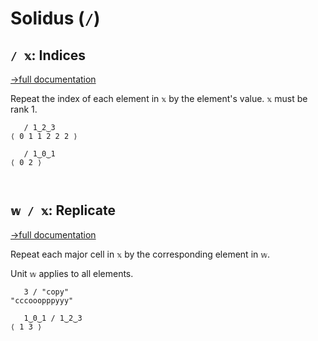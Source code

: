 # Solidus (`/`)

## `/ 𝕩`: Indices
[→full documentation](https://mlochbaum.github.io/BQN/doc/replicate.html#indices)

Repeat the index of each element in `𝕩` by the element's value. `𝕩` must be rank 1.

```bqn
   / 1‿2‿3
⟨ 0 1 1 2 2 2 ⟩

   / 1‿0‿1
⟨ 0 2 ⟩



```
## `𝕨 / 𝕩`: Replicate
[→full documentation](https://mlochbaum.github.io/BQN/doc/replicate.html)

Repeat each major cell in `𝕩` by the corresponding element in `𝕨`.

Unit `𝕨` applies to all elements.

```bqn
   3 / "copy"
"cccooopppyyy"

   1‿0‿1 / 1‿2‿3
⟨ 1 3 ⟩
```
